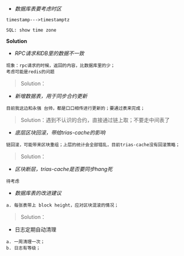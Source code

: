 - *数据库表要考虑时区*

```
timestamp--->timestamptz

SQL: show time zone
```

**Solution**

> 



- *RPC请求和DB里的数据不一致*

```
现象：rpc请求的时候，返回的内容，比数据库里的少；
考虑可能是redis的问题
```

> Solution：



- *新增数据表，用于同步合约更新*

```
目前我这边和永强 台帅，都是口口相传进行更新的；要通过表来完成；
```

> Solution：遇到不认识的合约，直接通过链上取；不要走中间表了



- *底层区块回滚，带给trias-cache的影响*

```
链回滚，可能带来区块重组；上层的统计会全部错乱，目前trias-cache没有回滚策略；
```

> Solution：



- *区块断层，trias-cache是否要同步hang死*

```
待考虑
```



- *数据库表的改进建议*

```
a. 每张表带上 block height，应对区块混滚的情况；
```

> Solution：



- 日志定期自动清理

```
a. 一周清理一次；
b. 日志有等级；
```

